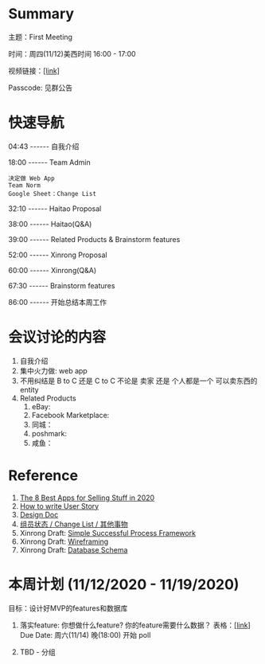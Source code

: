# Summary
主题：First Meeting

时间：周四(11/12)美西时间 16:00 - 17:00

视频链接：[[link]](https://us02web.zoom.us/rec/share/VU7kPPQziar8c4WdLX8se65Tub_Ekrz1LGfScdtl-SZpd403p1P42Ts_LyYiGn2L.lYGyz3unQ9ma-OJH)

Passcode: 见群公告

# 快速导航
04:43 ------ 自我介绍

18:00 ------ Team Admin
```
决定做 Web App
Team Norm
Google Sheet：Change List
```

32:10 ------ Haitao Proposal

38:00 ------ Haitao\(Q&A\)

39:00 ------ Related Products & Brainstorm features

52:00 ------ Xinrong Proposal

60:00 ------ Xinrong\(Q&A\)

67:30 ------ Brainstorm features

86:00 ------ 开始总结本周工作

# 会议讨论的内容
1. 自我介绍
2. 集中火力做: web app
3. 不用纠结是 B to C 还是 C to C
   不论是 卖家 还是 个人都是一个 可以卖东西的 entity
4. Related Products
   1. eBay:
   2. Facebook Marketplace:
   3. 同城：
   4. poshmark:
   5. 咸鱼：

# Reference
1. [The 8 Best Apps for Selling Stuff in 2020](https://www.thebalance.com/best-apps-to-sell-stuff-4582782)
2. [How to write User Story](https://www.mountaingoatsoftware.com/agile/user-stories)
3. [Design Doc](https://docs.google.com/document/d/1-DcBUM5C133_LKRSqJHfKrMgn_DZwZKon8JT4nnUrpM/edit?usp=sharing)
4. [组员状态 / Change List / 其他事物](https://docs.google.com/spreadsheets/d/1992QcHV6gkmQZJ0B5y45SJnld8CYQbbw-GIi5WuS334/edit?usp=sharing)
5. Xinrong Draft: [Simple Successful Process Framework](https://drive.google.com/file/d/1acvqpYx5VgXHyPJgrEw6HtIS-aW01Zcz/view?usp=sharing)
6. Xinrong Draft: [Wireframing](https://wireframe.cc/pro/pp/9de71a4c3393533)
7. Xinrong Draft: [Database Schema](https://drive.google.com/file/d/1qHO_NUgu3WbslymmBWSMI_DCEYiye4Qs/view?usp=sharing])

# 本周计划 (11/12/2020 - 11/19/2020)
目标：设计好MVP的features和数据库

1. 落实feature: 你想做什么feature? 你的feature需要什么数据？
表格：[[link]](https://docs.google.com/spreadsheets/d/1992QcHV6gkmQZJ0B5y45SJnld8CYQbbw-GIi5WuS334/edit?usp=sharing#gid=1415313468)
Due Date: 周六(11/14) 晚(18:00) 开始 poll

2. TBD - 分组

